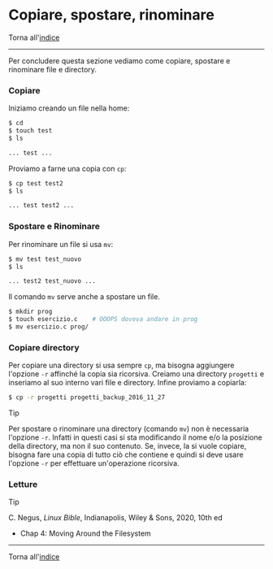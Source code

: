 # Copiare, spostare, rinominare

Torna all'[indice](../toc.md)

---

Per concludere questa sezione vediamo come copiare, spostare e rinominare file e directory.

### Copiare

Iniziamo creando un file nella home:

```bash
$ cd
$ touch test
$ ls

... test ...
```

Proviamo a farne una copia con `cp`:

```bash
$ cp test test2
$ ls

... test test2 ...
```

### Spostare e Rinominare

Per rinominare un file si usa `mv`:

```bash
$ mv test test_nuovo
$ ls

... test2 test_nuovo ...
```

Il comando `mv` serve anche a spostare un file.

```bash
$ mkdir prog
$ touch esercizio.c    # OOOPS doveva andare in prog
$ mv esercizio.c prog/
```

### Copiare directory

Per copiare una directory si usa sempre `cp`, ma bisogna aggiungere l'opzione `-r`
affinché la copia sia ricorsiva. Creiamo una directory `progetti` e inseriamo
al suo interno vari file e directory. Infine proviamo a copiarla:

```bash
$ cp -r progetti progetti_backup_2016_11_27
```

> [!TIP]
> Per spostare o rinominare una directory (comando `mv`) non è necessaria l'opzione `-r`.
> Infatti in questi casi si sta modificando il nome e/o la posizione della directory,
> ma non il suo contenuto. Se, invece, la si vuole copiare, bisogna fare una copia di
> tutto ciò che contiene e quindi si deve usare l'opzione `-r` per effettuare un'operazione ricorsiva.

### Letture

> [!TIP]
> C. Negus, _Linux Bible_, Indianapolis, Wiley &amp; Sons, 2020, 10th ed
>
> - Chap 4: Moving Around the Filesystem

---

Torna all'[indice](../toc.md)
